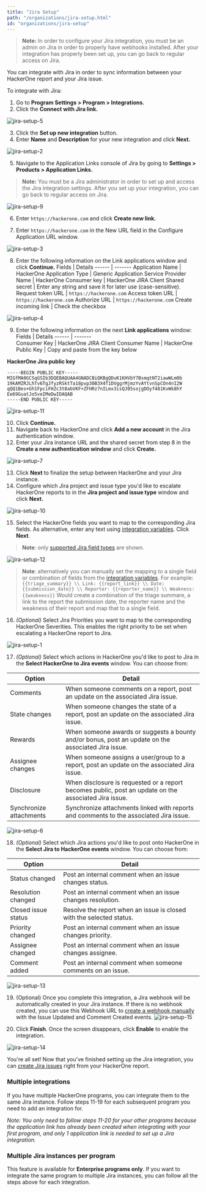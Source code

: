 ```yaml
---
title: "Jira Setup"
path: "/organizations/jira-setup.html"
id: "organizations/jira-setup"
---
```


> <b>Note:</b> In order to configure your Jira integration, you must be an admin on Jira in order to properly have webhooks installed. After your integration has properly been set up, you can go back to regular access on Jira.  

You can integrate with Jira in order to sync information between your HackerOne report and your Jira issue.

To integrate with Jira:

1. Go to **Program Settings > Program > Integrations.**
2. Click the **Connect with Jira link.**

![jira-setup-5](./images/jira-setup-5.png)

3. Click the **Set up new integration** button.
4. Enter **Name** and **Description** for your new integration and click **Next.**

![jira-setup-2](./images/jira-setup-2.png)

5. Navigate to the Application Links console of Jira by going to **Settings > Products > Application Links.**

> **Note:** You must be a Jira administrator in order to set up and access the Jira integration settings. After you set up your integration, you can go back to regular access on Jira.

![jira-setup-9](./images/jira-setup-9.png)

6. Enter `https://hackerone.com` and click **Create new link.**

7. Enter `https://hackerone.com` in the New URL field in the Configure Application URL window.

![jira-setup-3](./images/jira-setup-3.png)

8. Enter the following information on the Link applications window and click **Continue.**
Fields | Details
------ | -------
Application Name | HackerOne
Application Type | Generic Application
Service Provider Name | HackerOne
Consumer key | HackerOne JIRA Client
Shared secret | Enter any string and save it for later use (case-sensitive).
Request token URL | `https://hackerone.com`
Access token URL | `https://hackerone.com`
Authorize URL | `https://hackerone.com`
Create incoming link | Check the checkbox

![jira-setup-4](./images/jira-setup-4.png)

9. Enter the following information on the next **Link applications** window:
Fields | Details
------ | -------   
Consumer Key | HackerOne JIRA Client
Consumer Name | HackerOne
Public Key | Copy and paste from the key below

**HackerOne Jira public key**
```
-----BEGIN PUBLIC KEY-----
MIGfMA0GCSqGSIb3DQEBAQUAA4GNADCBiQKBgQDuK1KHVbY7BsmqtNT2iawWLm0b
19kAMZRJLhTv6TgJfyzRSktTa18pvp30B3X4T1DVggrMjmzYvAYtvnSpCOn4nI2W
qQQ1Bes+Gh1FpciFHZc3t8abVKF+ZFHRz7nILmx3isQJ05sojgDOyf481KvWk8hY
Ee69GuatJo5veIMeDwIDAQAB
-----END PUBLIC KEY-----
```
![jira-setup-11](./images/jira-setup-11.png)


10. Click **Continue.**
11. Navigate back to HackerOne and click **Add a new account** in the Jira authentication window.
12. Enter your Jira instance URL and the shared secret from step 8 in the **Create a new authentication window** and click **Create.**

![jira-setup-7](./images/jira-setup-7.png)

13. Click **Next** to finalize the setup between HackerOne and your Jira instance.
14. Configure which Jira project and issue type you'd like to escalate HackerOne reports to in the **Jira project and issue type** window and click **Next.**

![jira-setup-10](./images/jira-setup-10.png)

15. Select the HackerOne fields you want to map to the corresponding Jira fields. As alternative, enter any text using [integration variables](/organizations/integration-variables.html). Click **Next**.

> **Note**: only [supported Jira field types](/organizations/jira-faqs.html) are shown.

![jira-setup-12](./images/jira-setup-12.png)

> **Note**: alternatively you can manually set the mapping to a single field or combination of fields from the [integration variables](/organizations/integration-variables.html). For example: `{{triage_summary}} \\ Link: {{report_link}} \\ Date: {{submission_date}} \\ Reporter: {{reporter_name}} \\ Weakness: {{weakness}}` Would create a combination of the triage summare, a link to the report the submission date, the reporter name and the weakness of their report and map that to a single field.

16. *(Optional)* Select Jira Priorities you want to map to the corresponding HackerOne Severities. This enables the right priority to be set when escalating a HackerOne report to Jira.

![jira-setup-1](./images/jira-setup-1.png)

17. *(Optional)* Select which actions in HackerOne you'd like to post to Jira in the **Select HackerOne to Jira events** window. You can choose from:

Option | Detail
------ | -------
Comments | When someone comments on a report, post an update on the associated Jira issue.
State changes | When someone changes the state of a report, post an update on the associated Jira issue.
Rewards | When someone awards or suggests a bounty and/or bonus, post an update on the associated Jira issue.
Assignee changes | When someone assigns a user/group to a report, post an update on the associated Jira issue.
Disclosure | When disclosure is requested or a report becomes public, post an update on the associated Jira issue.
Synchronize attachments | Synchronize attachments linked with reports and comments to the associated Jira issue.

![jira-setup-6](./images/jira-setup-6.png)

18. *(Optional)* Select which Jira actions you'd like to post onto HackerOne in the **Select Jira to HackerOne events** window. You can choose from:

Option | Detail
------ | -------
Status changed | Post an internal comment when an issue changes status.
Resolution changed | Post an internal comment when an issue changes resolution.
Closed issue status | Resolve the report when an issue is closed with the selected status.
Priority changed | Post an internal comment when an issue changes priority.
Assignee changed | Post an internal comment when an issue changes assignee.
Comment added | Post an internal comment when someone comments on an issue.

![jira-setup-13](./images/jira-setup-13.png)

19. (Optional) Once you complete this integration, a Jira webhook will be automatically created in your Jira instance. If there is no webhook created, you can use this Webhook URL to [create a webhook manually](/organizations/jira-faqs.html#jira-create-webhook) with the Issue Updated and Comment Created events.
![jira-setup-15](./images/jira-setup-15.png)


20. Click **Finish**. Once the screen disappears, click **Enable** to enable the integration.

![jira-setup-14](./images/jira-setup-14.png)

You're all set! Now that you've finished setting up the Jira integration, you can [create Jira issues](/organizations/jira-integration.html#creating-a-jira-issue) right from your HackerOne report.

### Multiple integrations

If you have multiple HackerOne programs, you can integrate them to the same Jira instance. Follow steps 11-19 for each subsequent program you need to add an integration for.

*Note: You only need to follow steps 11-20 for your other programs because the application link has already been created when integrating with your first program, and only 1 application link is needed to set up a Jira integration.*

### Multiple Jira instances per program
This feature is available for **Enterprise programs only**. If you want to integrate the same program to multiple Jira instances, you can follow all the steps above for each integration.
